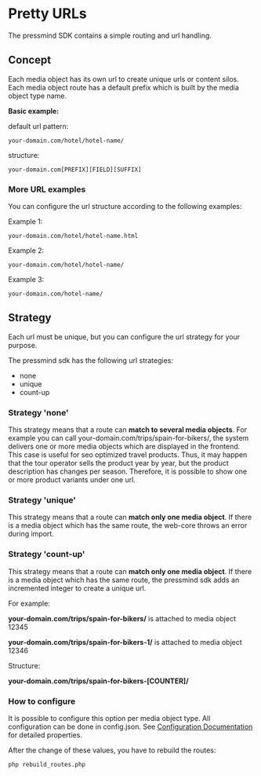# Pretty URLs

The pressmind SDK contains a simple routing and url handling. 

## Concept
Each media object has its own url to create unique urls or content silos.
Each media object route has a default prefix which is built by the media object type name.
   
**Basic example:**

default url pattern:

```
your-domain.com/hotel/hotel-name/
```

structure:
```
your-domain.com[PREFIX][FIELD][SUFFIX]
```

### More URL examples
You can configure the url structure according to the following examples:

Example 1:
```
your-domain.com/hotel/hotel-name.html
```
Example 2:
```
your-domain.com/hotel/hotel-name/
```
Example 3:
```
your-domain.com/hotel-name/
```

## Strategy
Each url must be unique, but you can configure the url strategy for your purpose.

The pressmind sdk has the following url strategies:

* none
* unique
* count-up

### Strategy 'none'
This strategy means that a route can **match to several media objects**.
For example you can call your-domain.com/trips/spain-for-bikers/,
the system delivers one or more media objects which are displayed in the frontend.
This case is useful for seo optimized travel products. Thus, it may happen that the tour operator sells the product year by year, 
but the product description has changes per season. 
Therefore, it is possible to show one or more product variants under one url.

### Strategy 'unique'
This strategy means that a route can **match only one media object**. 
If there is a media object which has the same route, the web-core throws an error during import.

### Strategy 'count-up'
This strategy means that a route can **match only one media object**. If there is a media object which has the
same route, the pressmind sdk adds an incremented integer to create a unique url.

For example:

**your-domain.com/trips/spain-for-bikers/** is attached to media object 12345

**your-domain.com/trips/spain-for-bikers-1/** is attached to media object 12346

Structure:

**your-domain.com/trips/spain-for-bikers-[COUNTER]/**


### How to configure
It is possible to configure this option per media object type. 
All configuration can be done in config.json.
See [Configuration Documentation](config.md) for detailed properties.

After the change of these values, you have to rebuild the routes:

```shell
php rebuild_routes.php
```



